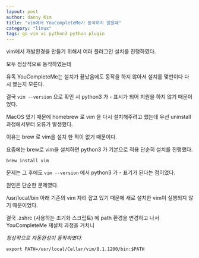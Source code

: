 ```yaml
---
layout: post
author: danny Kim
title: "vim에서 YouCompleteMe가 동작하지 않을때"
category: "linux"
tags: go vim vi python3 python plugin
---
```


vim에서 개발환경을 만들기 위해서
여러 플러그인 설치를 진행하였다.

모두 정상적으로 동작하였는데

유독 YouCompleteMe는 설치가 끝났음에도 동작을 하지 않아서
설치를 몇번이다 다시 했는지 모른다.

결국 `vim --version` 으로 확인 시 python3 가 - 표시가 되어 지원을 하지 않기 때문이었다.

MacOS 였기 때문에 homebrew 로 vim 을 다시 설치해주려고 했는데
우선 uninstall 과정에서부터 오류가 발생했다.

이유는 brew 로 vim을 설치 한 적이 없기 때문이다.

요즘에는 brew로 vim을 설치하면 python3 가 기본으로 적용
단순히 설치를 진행했다.

`brew install vim`

문제는 그 후에도 `vim --version` 에서 python3 가 - 표기가 된다는 점이었다.

원인은 단순한 문제였다.

/usr/local/bin 아래 기존의 vim 자리 잡고 있기 때문에
새로 설치한 vim이 실행되지 않기 때문이었다.

결국 .zshrc (사용하는 초기화 스크립트) 에 path 환경을 변경하고 나서
YouCompleteMe 재설치 과정을 거치니

*정상적으로 자동완성이 동작하였다.*

```
export PATH=/usr/local/Cellar/vim/8.1.1200/bin:$PATH
```